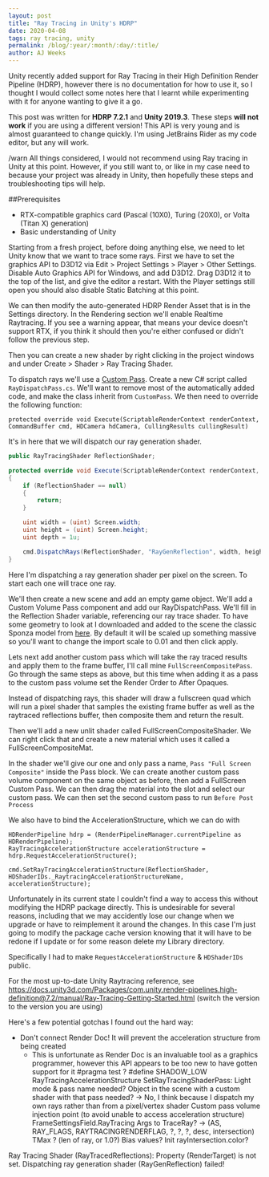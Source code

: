 ```yaml
---
layout: post
title: "Ray Tracing in Unity's HDRP"
date: 2020-04-08
tags: ray tracing, unity
permalink: /blog/:year/:month/:day/:title/
author: AJ Weeks
---
```


<!-- <a data-fancybox="gallery" href="/assets/img/ssao-final-01.jpg"><img width="100%" src="/assets/img/ssao-final-01.jpg" /></a> -->

Unity recently added support for Ray Tracing in their High Definition Render Pipeline (HDRP), however there is no documentation for how to use it, so I thought I would collect some notes here that I learnt while experimenting with it for anyone wanting to give it a go.

This post was written for **HDRP 7.2.1** and **Unity 2019.3**. These steps **will not work** if you are using a different version! This API is very young and is almost guaranteed to change quickly. I'm using JetBrains Rider as my code editor, but any will work.

/warn
All things considered, I would not recommend using Ray tracing in Unity at this point. However, if you still want to, or like in my case need to because your project was already in Unity, then hopefully these steps and troubleshooting tips will help.

##Prerequisites
* RTX-compatible graphics card (Pascal (10X0), Turing (20X0), or Volta (Titan X) generation)
* Basic understanding of Unity

Starting from a fresh project, before doing anything else, we need to let Unity know that we want to trace some rays. First we have to set the graphics API to D3D12 via Edit > Project Settings > Player > Other Settings. Disable Auto Graphics API for Windows, and add D3D12. Drag D3D12 it to the top of the list, and give the editor a restart. With the Player settings still open you should also disable Static Batching at this point.

We can then modify the auto-generated HDRP Render Asset that is in the Settings directory. In the Rendering section we'll enable Realtime Raytracing. If you see a warning appear, that means your device doesn't support RTX, if you think it should then you're either confused or didn't follow the previous step.

Then you can create a new shader by right clicking in the project windows and under Create > Shader > Ray Tracing Shader.

To dispatch rays we'll use a [Custom Pass](https://docs.unity3d.com/Packages/com.unity.render-pipelines.high-definition@7.2/manual/Custom-Pass.html). Create a new C# script called `RayDispatchPass.cs`. We'll want to remove most of the automatically added code, and make the class inherit from `CustomPass`. We then need to override the following function:

`protected override void Execute(ScriptableRenderContext renderContext, CommandBuffer cmd, HDCamera hdCamera, CullingResults cullingResult)`

It's in here that we will dispatch our ray generation shader.

```cs
public RayTracingShader ReflectionShader;

protected override void Execute(ScriptableRenderContext renderContext, CommandBuffer cmd, HDCamera hdCamera, CullingResults cullingResult)
{
    if (ReflectionShader == null)
    {
        return;
    }

    uint width = (uint) Screen.width;
    uint height = (uint) Screen.height;
    uint depth = 1u;

    cmd.DispatchRays(ReflectionShader, "RayGenReflection", width, height, depth);
}
```

Here I'm dispatching a ray generation shader per pixel on the screen. To start each one will trace one ray.

We'll then create a new scene and add an empty game object. We'll add a Custom Volume Pass component and add our RayDispatchPass. We'll fill in the Reflection Shader variable, referencing our ray trace shader. To have some geometry to look at I downloaded and added to the scene the classic Sponza model from [here](https://github.com/jimmiebergmann/Sponza). By default it will be scaled up something massive so you'll want to change the import scale to 0.01 and then click apply.

Lets next add another custom pass which will take the ray traced results and apply them to the frame buffer, I'll call mine `FullScreenCompositePass`. Go through the same steps as above, but this time when adding it as a pass to the custom pass volume set the Render Order to After Opaques.

Instead of dispatching rays, this shader will draw a fullscreen quad which will run a pixel shader that samples the existing frame buffer as well as the raytraced reflections buffer, then composite them and return the result.

Then we'll add a new unlit shader called FullScreenCompositeShader. We can right click that and create a new material which uses it called a FullScreenCompositeMat.

In the shader we'll give our one and only pass a name, `Pass "Full Screen Composite"` inside the Pass block. We can create another custom pass volume component on the same object as before, then add a FullScreen Custom Pass. We can then drag the material into the slot and select our custom pass. We can then set the second custom pass to run `Before Post Process`

We also have to bind the AccelerationStructure, which we can do with

```
HDRenderPipeline hdrp = (RenderPipelineManager.currentPipeline as HDRenderPipeline);
RayTracingAccelerationStructure accelerationStructure = hdrp.RequestAccelerationStructure();

cmd.SetRayTracingAccelerationStructure(ReflectionShader, HDShaderIDs._RaytracingAccelerationStructureName, accelerationStructure);
```
Unfortunately in its current state I couldn't find a way to access this without modifying the HDRP package directly. This is undesirable for several reasons, including that we may accidently lose our change when we upgrade or have to reimplement it around the changes. In this case I'm just going to modify the package cache version knowing that it will have to be redone if I update or for some reason delete my Library directory.

Specifically I had to make `RequestAccelerationStructure` & `HDShaderIDs` public.



For the most up-to-date Unity Raytracing reference, see https://docs.unity3d.com/Packages/com.unity.render-pipelines.high-definition@7.2/manual/Ray-Tracing-Getting-Started.html (switch the version to the version you are using)

Here's a few potential gotchas I found out the hard way:
* Don't connect Render Doc! It will prevent the acceleration structure from being created
  * This is unfortunate as Render Doc is an invaluable tool as a graphics programmer, however this API appears to be too new to have gotten support for it
#pragma test ?
#define SHADOW_LOW
RayTracingAccelerationStructure
SetRayTracingShaderPass: Light mode & pass name needed?
	Object in the scene with a custom shader with that pass needed?
		-> No, I think because I dispatch my own rays rather than from a pixel/vertex shader
Custom pass volume injection point (to avoid unable to access acceleration structure)
FrameSettingsField.RayTracing
Args to TraceRay? -> (AS, RAY_FLAGS, RAYTRACINGRENDERFLAG, ?, ?, ?, desc, intersection)
TMax ? (len of ray, or 1.0?)
Bias values?
Init rayIntersection.color?

Ray Tracing Shader (RayTracedReflections): Property (RenderTarget) is not set. Dispatching ray generation shader (RayGenReflection) failed!
